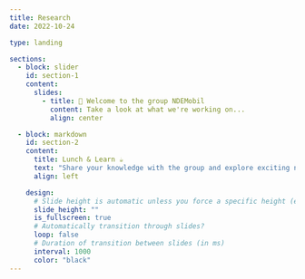 ```yaml
---
title: Research
date: 2022-10-24

type: landing

sections:
  - block: slider
    id: section-1
    content:
      slides:
        - title: 👋 Welcome to the group NDEMobil
          content: Take a look at what we're working on...
          align: center

  - block: markdown
    id: section-2
    content:
      title: Lunch & Learn ☕️
      text: "Share your knowledge with the group and explore exciting new topics together!"
      align: left

    design:
      # Slide height is automatic unless you force a specific height (e.g. '400px')
      slide_height: ""
      is_fullscreen: true
      # Automatically transition through slides?
      loop: false
      # Duration of transition between slides (in ms)
      interval: 1000
      color: "black"
---
```

